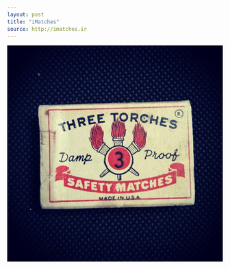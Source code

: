 ```yaml
---
layout: post
title: "iMatches"
source: http://imatches.ir
---
```


<img src="../assets/img/matches/matches-62.jpg">